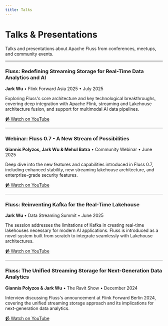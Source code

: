 ```yaml
---
title: Talks
---
```


<!--
 Licensed to the Apache Software Foundation (ASF) under one
 or more contributor license agreements.  See the NOTICE file
 distributed with this work for additional information
 regarding copyright ownership.  The ASF licenses this file
 to you under the Apache License, Version 2.0 (the
 "License"); you may not use this file except in compliance
 with the License.  You may obtain a copy of the License at

      http://www.apache.org/licenses/LICENSE-2.0

 Unless required by applicable law or agreed to in writing, software
 distributed under the License is distributed on an "AS IS" BASIS,
 WITHOUT WARRANTIES OR CONDITIONS OF ANY KIND, either express or implied.
 See the License for the specific language governing permissions and
 limitations under the License.
-->

# Talks & Presentations

Talks and presentations about Apache Fluss from conferences, meetups, and community events.

---

### Fluss: Redefining Streaming Storage for Real-Time Data Analytics and AI
**Jark Wu** • Flink Forward Asia 2025 • July 2025

Exploring Fluss's core architecture and key technological breakthroughs, covering deep integration with Apache Flink, streaming and Lakehouse architecture fusion, and support for multimodal AI data pipelines.

[📹 Watch on YouTube](https://www.youtube.com/live/pzT6vCCmwq8?si=8Cpx7Rr25yGsdzFd&t=8412)

---

### Webinar: Fluss 0.7 - A New Stream of Possibilities
**Giannis Polyzos, Jark Wu & Mehul Batra** • Community Webinar • June 2025

Deep dive into the new features and capabilities introduced in Fluss 0.7, including enhanced stability, new streaming lakehouse architecture, and enterprise-grade security features.

[📹 Watch on YouTube](https://youtu.be/G-1yiYN2qoo?si=4LFSW45GehWSIj_9)

---

### Fluss: Reinventing Kafka for the Real-Time Lakehouse
**Jark Wu** • Data Streaming Summit • June 2025

The session addresses the limitations of Kafka in creating real-time lakehouses necessary for modern AI applications. Fluss is introduced as a novel system built from scratch to integrate seamlessly with Lakehouse architectures.

[📹 Watch on YouTube](https://youtu.be/OzE0mVD0GPs?si=8JrS6jhVSJoykY1t)

---

### Fluss: The Unified Streaming Storage for Next-Generation Data Analytics
**Giannis Polyzos & Jark Wu** • The Ravit Show • December 2024

Interview discussing Fluss's announcement at Flink Forward Berlin 2024, covering the unified streaming storage approach and its implications for next-generation data analytics.

[📹 Watch on YouTube](https://youtu.be/Gugbw4x7cFw?si=ECFqNhs4l9xROiuD)
